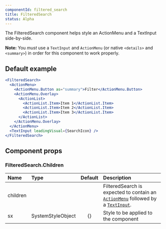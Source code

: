 ```yaml
---
componentId: filtered_search
title: FilteredSearch
status: Alpha
---
```


The FilteredSearch component helps style an ActionMenu and a TextInput side-by-side.

**Note:** You _must_ use a `TextInput` and `ActionMenu` (or native `<details>` and `<summary>`) in order for this component to work properly.

## Default example

```jsx live
<FilteredSearch>
  <ActionMenu>
    <ActionMenu.Button as="summary">Filter</ActionMenu.Button>
    <ActionMenu.Overlay>
      <ActionList>
        <ActionList.Item>Item 1</ActionList.Item>
        <ActionList.Item>Item 2</ActionList.Item>
        <ActionList.Item>Item 3</ActionList.Item>
      </ActionList>
    </ActionMenu.Overlay>
  </ActionMenu>
  <TextInput leadingVisual={SearchIcon} />
</FilteredSearch>
```

## Component props

### FilteredSearch.Children

| Name     | Type              | Default | Description                                                                                                   |
| :------- | :---------------- | :-----: | :------------------------------------------------------------------------------------------------------------ |
| children |                   |         | FilteredSearch is expected to contain an [`ActionMenu`](/ActionMenu) followed by a [`TextInput`](/TextInput). |
| sx       | SystemStyleObject |   {}    | Style to be applied to the component                                                                          |
